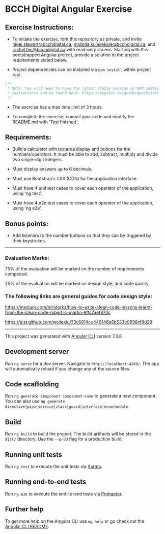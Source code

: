 # BCCH Digital Angular Exercise

## Exercise Instructions:

- To initiate the exercise, fork this repository as private, and invite <nigel.stewart@bcchdigital.ca>, <malinda.kulasekare@bcchdigital.ca>, and <rachel.teo@bcchdigital.ca> with read-only access. Starting with this bootstrapped Angular project, provide a solution to the project requirements stated below.

- Project dependencies can be installed via `npm install` within project root.

```javascript
/**
 * Note: You will need to have the latest stable version of NPM installed, along with the Angular CLI.
 * Instructions can be found here: https://angular.io/guide/quickstart
 */
```

- The exercise has a max time limit of 3 hours.

- To complete the exercise, commit your code and modify the README.md with 'Test finished'.

## Requirements:

- Build a calculator with textarea display and buttons for the numbers/operators. It must be able to add, subtract, multiply and divide two single-digit integers.

- Must display answers up to 6 decimals.

- Must use Bootstrap's CSS (CDN) for the application interface.

- Must have 4 unit test cases to cover each operator of the application, using 'ng test'.

- Must have 4 e2e test cases to cover each operator of the application, using 'ng e2e'.

## Bonus points:

- Add listeners to the number buttons so that they can be triggered by their keystrokes.

---

### Evaluation Marks:

75% of the evaluation will be marked on the number of requirements completed.

25% of the evaluation will be marked on design style, and code quality.

### The following links are general guides for code design style:

https://medium.com/mindorks/how-to-write-clean-code-lessons-learnt-from-the-clean-code-robert-c-martin-9ffc7aef870c

https://gist.github.com/wojteklu/73c6914cc446146b8b533c0988cf8d29

---

This project was generated with [Angular CLI](https://github.com/angular/angular-cli) version 7.3.8.

## Development server

Run `ng serve` for a dev server. Navigate to `http://localhost:4200/`. The app will automatically reload if you change any of the source files.

## Code scaffolding

Run `ng generate component component-name` to generate a new component. You can also use `ng generate directive|pipe|service|class|guard|interface|enum|module`.

## Build

Run `ng build` to build the project. The build artifacts will be stored in the `dist/` directory. Use the `--prod` flag for a production build.

## Running unit tests

Run `ng test` to execute the unit tests via [Karma](https://karma-runner.github.io).

## Running end-to-end tests

Run `ng e2e` to execute the end-to-end tests via [Protractor](http://www.protractortest.org/).

## Further help

To get more help on the Angular CLI use `ng help` or go check out the [Angular CLI README](https://github.com/angular/angular-cli/blob/master/README.md).

